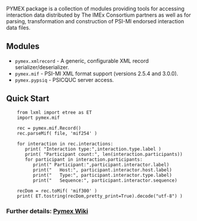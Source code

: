 PYMEX package is a collection of modules providing tools for accessing interaction
data distributed by The IMEx Consortium partners as well as for parsing, transformation
and construction of PSI-MI endorsed interaction data files.

## Modules
* ``pymex.xmlrecord`` - A generic, configurable XML record serializer/deserializer. 
* ``pymex.mif`` - PSI-MI XML format support (versions 2.5.4 and 3.0.0). 
* ``pymex.pypsiq`` - PSICQUC server access.

## Quick Start
```
    from lxml import etree as ET
    import pymex.mif

    rec = pymex.mif.Record()
    rec.parseMif( file, 'mif254' )
    
    for interaction in rec.interactions:
       print( "Interaction type:",interaction.type.label )
       print( "Participant count:", len(interaction.participants))
       for participant in interaction.participants:   
          print(" Participant:",participant.interactor.label)
          print("   Host:", participant.interactor.host.label)
          print("   Type:", participant.interactor.type.label)
          print("   Sequence:", participant.interactor.sequence)
    
    recDom = rec.toMif( 'mif300' )
    print( ET.tostring(recDom,pretty_print=True).decode("utf-8") )
```
### Further details: [Pymex Wiki](https://github.com/IMExConsortium/pymex/wiki)



